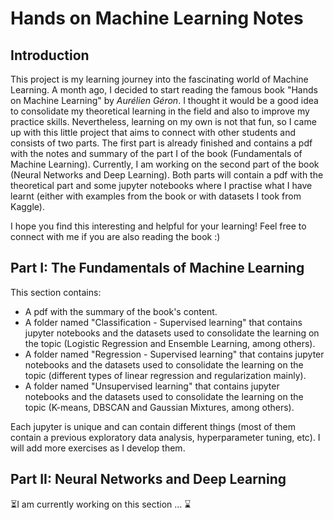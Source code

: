 # Hands on Machine Learning Notes

## Introduction

This project is my learning journey into the fascinating world of Machine Learning. 
A month ago, I decided to start reading the famous book "Hands on Machine Learning" by *Aurélien Géron*. I thought it would be a good idea to consolidate my theoretical learning in the field and also to improve my practice skills. Nevertheless, learning on my own is not that fun, so I came up with this little project that aims to connect with other students and consists of two parts. The first part is already finished and contains a pdf with the notes and summary of the part I of the book (Fundamentals of Machine Learning). Currently, I am working on the second part of the book (Neural Networks and Deep Learning). Both parts will contain a pdf with the theoretical part and some jupyter notebooks where I practise what I have learnt (either with examples from the book or with datasets I took from Kaggle).

I hope you find this interesting and helpful for your learning! Feel free to connect with me if you are also reading the book :)

## Part I: The Fundamentals of Machine Learning
This section contains:
- A pdf with the summary of the book's content.
- A folder named "Classification - Supervised learning" that contains jupyter notebooks and the datasets used to consolidate the learning on the topic (Logistic Regression and Ensemble Learning, among others).
- A folder named "Regression - Supervised learning" that contains jupyter notebooks and the datasets used to consolidate the learning on the topic (different types of linear regression and regularization mainly).
- A folder named "Unsupervised learning" that contains jupyter notebooks and the datasets used to consolidate the learning on the topic (K-means, DBSCAN and Gaussian Mixtures, among others).

Each jupyter is unique and can contain different things (most of them contain a previous exploratory data analysis, hyperparameter tuning, etc). I will add more exercises as I develop them. 


## Part II: Neural Networks and Deep Learning

⏳I am currently working on this section ... ⌛
